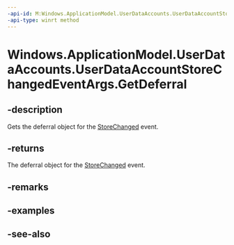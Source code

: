 ----api-id: M:Windows.ApplicationModel.UserDataAccounts.UserDataAccountStoreChangedEventArgs.GetDeferral
-api-type: winrt method
---<!-- Method syntaxpublic Windows.Foundation.Deferral GetDeferral()--># Windows.ApplicationModel.UserDataAccounts.UserDataAccountStoreChangedEventArgs.GetDeferral## -descriptionGets the deferral object for the [StoreChanged](userdataaccountstore_storechanged.md) event.## -returnsThe deferral object for the [StoreChanged](userdataaccountstore_storechanged.md) event.## -remarks## -examples## -see-also